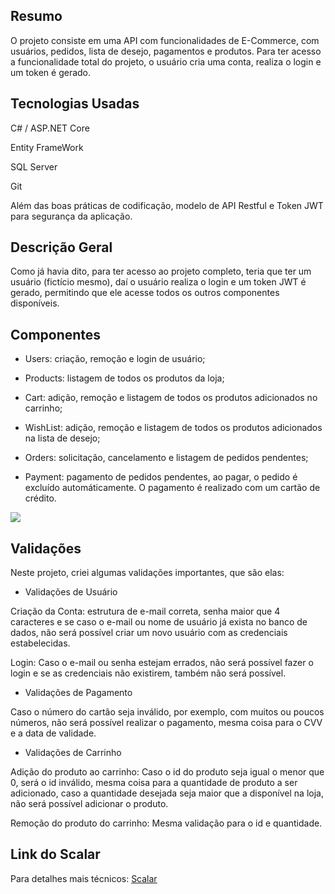 ## Resumo

O projeto consiste em uma API com funcionalidades de E-Commerce, com usuários, pedidos, lista de desejo, pagamentos e produtos. Para ter acesso a funcionalidade total do projeto, o usuário cria uma conta, realiza o login e um token é gerado.

## Tecnologias Usadas

C# / ASP.NET Core

Entity FrameWork

SQL Server

Git

Além das boas práticas de codificação, modelo de API Restful e Token JWT para segurança da aplicação.

## Descrição Geral

Como já havia dito, para ter acesso ao projeto completo, teria que ter um usuário (fictício mesmo), daí o usuário realiza o login e um token JWT é gerado, permitindo que ele acesse todos os outros componentes disponíveis.

## Componentes

- Users: criação, remoção e login de usuário;

- Products: listagem de todos os produtos da loja;

- Cart: adição, remoção e listagem de todos os produtos adicionados no carrinho;

- WishList: adição, remoção e listagem de todos os produtos adicionados na lista de desejo;

- Orders: solicitação, cancelamento e listagem de pedidos pendentes;

- Payment: pagamento de pedidos pendentes, ao pagar, o pedido é excluído automáticamente. O pagamento é realizado com um cartão de crédito.

<img src="https://api.scalar.com/cdn/images/ot1GtluuVHyLxWwNp6TGZ/UpTSB6IasEXtXuJmR1u-A.png">

## Validações

Neste projeto, criei algumas validações importantes, que são elas:

- Validações de Usuário

Criação da Conta: estrutura de e-mail correta, senha maior que 4 caracteres e se caso o e-mail ou nome de usuário já exista no banco de dados, não será possível criar um novo usuário com as credenciais estabelecidas.

Login: Caso o e-mail ou senha estejam errados, não será possível fazer o login e se as credenciais não existirem, também não será possível.

- Validações de Pagamento


Caso o número do cartão seja inválido, por exemplo, com muitos ou poucos números, não será possível realizar o pagamento, mesma coisa para o CVV e a data de validade.

- Validações de Carrinho


Adição do produto ao carrinho: Caso o id do produto seja igual o menor que 0, será o id inválido, mesma coisa para a quantidade de produto a ser adicionado, caso a quantidade desejada seja maior que a disponível na loja, não será possível adicionar  o produto.


Remoção do produto do carrinho:  Mesma validação para o id e quantidade.

## Link do Scalar

Para detalhes mais técnicos: <a href="https://ecommercerapi.apidocumentation.com/reference">Scalar</a>
